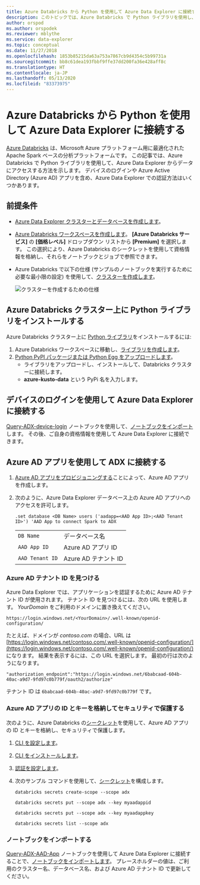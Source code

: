 ```yaml
---
title: Azure Databricks から Python を使用して Azure Data Explorer に接続する
description: このトピックでは、Azure Databricks で Python ライブラリを使用し、2 つの認証方法のいずれかを使って Azure Data Explorer からデータにアクセスする方法を示します。
author: orspod
ms.author: orspodek
ms.reviewer: mblythe
ms.service: data-explorer
ms.topic: conceptual
ms.date: 11/27/2018
ms.openlocfilehash: 1853b85215da63a753a7867cb9d4354c5b99731a
ms.sourcegitcommit: bb8c61dea193fbbf9ffe37dd200fa36e428aff8c
ms.translationtype: HT
ms.contentlocale: ja-JP
ms.lasthandoff: 05/13/2020
ms.locfileid: "83373975"
---
```

# <a name="connect-to-azure-data-explorer-from-azure-databricks-by-using-python"></a>Azure Databricks から Python を使用して Azure Data Explorer に接続する

[Azure Databricks](https://docs.microsoft.com/azure/azure-databricks/what-is-azure-databricks) は、Microsoft Azure プラットフォーム用に最適化された Apache Spark ベースの分析プラットフォームです。 この記事では、Azure Databricks で Python ライブラリを使用して、Azure Data Explorer からデータにアクセスする方法を示します。 デバイスのログインや Azure Active Directory (Azure AD) アプリを含め、Azure Data Explorer での認証方法はいくつかあります。

## <a name="prerequisites"></a>前提条件

- [Azure Data Explorer クラスターとデータベースを作成します](create-cluster-database-portal.md)。
- [Azure Databricks ワークスペースを作成します](/azure/azure-databricks/quickstart-create-databricks-workspace-portal#create-an-azure-databricks-workspace)。 **[Azure Databricks サービス]** の **[価格レベル]** ドロップダウン リストから **[Premium]** を選択します。 この選択により、Azure Databricks のシークレットを使用して資格情報を格納し、それらをノートブックとジョブで参照できます。

- Azure Databricks で以下の仕様 (サンプルのノートブックを実行するために必要な最小限の設定) を使用して、[クラスターを作成します](https://docs.azuredatabricks.net/user-guide/clusters/create.html)。

   ![クラスターを作成するための仕様](media/connect-from-databricks/databricks-create-cluster.png)

## <a name="install-the-python-library-on-your-azure-databricks-cluster"></a>Azure Databricks クラスター上に Python ライブラリをインストールする

Azure Databricks クラスター上に [Python ライブラリ](kusto/api/python/kusto-python-client-library.md)をインストールするには:

1. Azure Databricks ワークスペースに移動し、[ライブラリを作成します](https://docs.azuredatabricks.net/user-guide/libraries.html#create-a-library)。
2. [Python PyPI パッケージまたは Python Egg をアップロードします](https://docs.azuredatabricks.net/user-guide/libraries.html#upload-a-python-pypi-package-or-python-egg)。
   - ライブラリをアップロードし、インストールして、Databricks クラスターに接続します。
   - **azure-kusto-data** という PyPi 名を入力します。

## <a name="connect-to-azure-data-explorer-by-using-a-device-login"></a>デバイスのログインを使用して Azure Data Explorer に接続する

[Query-ADX-device-login](https://docs.azuredatabricks.net/user-guide/notebooks/notebook-manage.html#import-a-notebook) ノートブックを使用して、[ノートブックをインポート](https://github.com/Azure/azure-kusto-docs-samples/blob/master/Databricks_notebooks/Query-ADX-device-login.ipynb)します。 その後、ご自身の資格情報を使用して Azure Data Explorer に接続できます。

## <a name="connect-to-adx-by-using-an-azure-ad-app"></a>Azure AD アプリを使用して ADX に接続する

1. [Azure AD アプリをプロビジョニングする](kusto/management/access-control/how-to-provision-aad-app.md)ことによって、Azure AD アプリを作成します。
1. 次のように、Azure Data Explorer データベース上の Azure AD アプリへのアクセスを許可します。

    ```kusto
    .set database <DB Name> users ('aadapp=<AAD App ID>;<AAD Tenant ID>') 'AAD App to connect Spark to ADX
    ```
    |   |   |
    | - | - |
    | ```DB Name``` | データベース名 |
    | ```AAD App ID``` | Azure AD アプリ ID |
    | ```AAD Tenant ID``` | Azure AD テナント ID |

### <a name="find-your-azure-ad-tenant-id"></a>Azure AD テナント ID を見つける

Azure Data Explorer では、アプリケーションを認証するために Azure AD テナント ID が使用されます。 テナント ID を見つけるには、次の URL を使用します。 *YourDomain* をご利用のドメインに置き換えてください。

```
https://login.windows.net/<YourDomain>/.well-known/openid-configuration/
```

たとえば、ドメインが *contoso.com* の場合、URL は [https://login.windows.net/contoso.com/.well-known/openid-configuration/](https://login.windows.net/contoso.com/.well-known/openid-configuration/) になります。 結果を表示するには、この URL を選択します。 最初の行は次のようになります。 

```
"authorization_endpoint":"https://login.windows.net/6babcaad-604b-40ac-a9d7-9fd97c0b779f/oauth2/authorize"
```

テナント ID は `6babcaad-604b-40ac-a9d7-9fd97c0b779f` です。 

### <a name="store-and-secure-your-azure-ad-app-id-and-key"></a>Azure AD アプリの ID とキーを格納してセキュリティで保護する 

次のように、Azure Databricks の[シークレット](https://docs.azuredatabricks.net/user-guide/secrets/index.html#secrets)を使用して、Azure AD アプリの ID とキーを格納し、セキュリティで保護します。
1. [CLI を設定します](https://docs.azuredatabricks.net/user-guide/dev-tools/databricks-cli.html#set-up-the-cli)。
1. [CLI をインストールします](https://docs.azuredatabricks.net/user-guide/dev-tools/databricks-cli.html#install-the-cli)。 
1. [認証を設定します](https://docs.azuredatabricks.net/user-guide/dev-tools/databricks-cli.html#set-up-authentication)。
1. 次のサンプル コマンドを使用して、[シークレット](https://docs.azuredatabricks.net/user-guide/secrets/index.html#secrets)を構成します。

    ```databricks secrets create-scope --scope adx```

    ```databricks secrets put --scope adx --key myaadappid```

    ```databricks secrets put --scope adx --key myaadappkey```

    ```databricks secrets list --scope adx```

### <a name="import-a-notebook"></a>ノートブックをインポートする
[Query-ADX-AAD-App](https://docs.azuredatabricks.net/user-guide/notebooks/notebook-manage.html#import-a-notebook) ノートブックを使用して Azure Data Explorer に接続することで、[ノートブックをインポートします](https://github.com/Azure/azure-kusto-docs-samples/blob/master/Databricks_notebooks/Query-ADX-AAD-App.ipynb)。 プレースホルダーの値は、ご利用のクラスター名、データベース名、および Azure AD テナント ID で更新してください。
